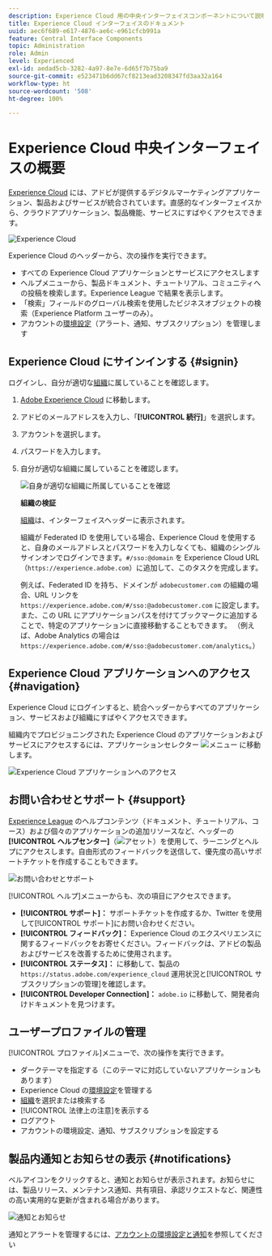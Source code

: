 ```yaml
---
description: Experience Cloud 用の中央インターフェイスコンポーネントについて説明します。Admin Console でユーザーと製品の管理に関するヘルプを取得し、Experience Cloud サービス用のアプリケーションを有効にします。オーディエンスライブラリ、顧客属性、Experience Cloud アセットなどに関するヘルプを取得します。
title: Experience Cloud インターフェイスのドキュメント
uuid: aec6f689-e617-4876-ae6c-e961cfcb991a
feature: Central Interface Components
topic: Administration
role: Admin
level: Experienced
exl-id: aedad5cb-3282-4a97-8e7e-6d65f7b75ba9
source-git-commit: e523471b6dd67cf8213ead3208347fd3aa32a164
workflow-type: ht
source-wordcount: '508'
ht-degree: 100%

---
```


# Experience Cloud 中央インターフェイスの概要

[Experience Cloud](https://experience.adobe.com) には、アドビが提供するデジタルマーケティングアプリケーション、製品およびサービスが統合されています。直感的なインターフェイスから、クラウドアプリケーション、製品機能、サービスにすばやくアクセスできます。

![Experience Cloud](assets/landing.png)

Experience Cloud のヘッダーから、次の操作を実行できます。

* すべての Experience Cloud アプリケーションとサービスにアクセスします
* ヘルプメニューから、製品ドキュメント、チュートリアル、コミュニティへの投稿を検索します。Experience League で結果を表示します。
* 「検索」フィールドのグローバル検索を使用したビジネスオブジェクトの検索（Experience Platform ユーザーのみ）。
* アカウントの[環境設定](features/account-preferences.md)（アラート、通知、サブスクリプション）を管理します

## Experience Cloud にサインインする {#signin}

ログインし、自分が適切な[組織](administration/organizations.md)に属していることを確認します。

1. [Adobe Experience Cloud](https://experience.adobe.com) に移動します。
1. アドビのメールアドレスを入力し、「**[!UICONTROL 続行]**」を選択します。
1. アカウントを選択します。
1. パスワードを入力します。
1. 自分が適切な組織に属していることを確認します。

   ![自身が適切な組織に所属していることを確認](assets/organizations-menu.png)

   **組織の検証**

   [組織](administration/organizations.md)は、インターフェイスヘッダーに表示されます。

   組織が Federated ID を使用している場合、Experience Cloud を使用すると、自身のメールアドレスとパスワードを入力しなくても、組織のシングルサインオンでログインできます。`#/sso:@domain` を Experience Cloud URL（`https://experience.adobe.com`）に追加して、このタスクを完成します。

   例えば、Federated ID を持ち、ドメインが `adobecustomer.com` の組織の場合、URL リンクを `https://experience.adobe.com/#/sso:@adobecustomer.com` に設定します。 また、この URL にアプリケーションパスを付けてブックマークに追加することで、特定のアプリケーションに直接移動することもできます。 （例えば、Adobe Analytics の場合は `https://experience.adobe.com/#/sso:@adobecustomer.com/analytics`。）

## Experience Cloud アプリケーションへのアクセス {#navigation}

Experience Cloud にログインすると、統合ヘッダーからすべてのアプリケーション、サービスおよび組織にすばやくアクセスできます。

組織内でプロビジョニングされた Experience Cloud のアプリケーションおよびサービスにアクセスするには、アプリケーションセレクター ![メニュー](assets/menu-icon.png) に移動します。

![Experience Cloud アプリケーションへのアクセス](assets/platform-core-services.png)

## お問い合わせとサポート {#support}

[Experience League](https://experienceleague.adobe.com/?lang=ja#home) のヘルプコンテンツ（ドキュメント、チュートリアル、コース）および個々のアプリケーションの追加リソースなど、ヘッダーの&#x200B;**[!UICONTROL ヘルプセンター]**（![アセット](assets/help-icon.png)）を使用して、ラーニングとヘルプにアクセスします。自由形式のフィードバックを送信して、優先度の高いサポートチケットを作成することもできます。

![お問い合わせとサポート](assets/search-menu.png)

[!UICONTROL ヘルプ]メニューからも、次の項目にアクセスできます。

* **[!UICONTROL サポート]：** サポートチケットを作成するか、Twitter を使用して[!UICONTROL サポート]にお問い合わせください。
* **[!UICONTROL フィードバック]：** Experience Cloud のエクスペリエンスに関するフィードバックをお寄せください。フィードバックは、アドビの製品およびサービスを改善するために使用されます。
* **[!UICONTROL ステータス]：** に移動して、製品の `https://status.adobe.com/experience_cloud` 運用状況と[!UICONTROL サブスクリプションの管理]を確認します。
* **[!UICONTROL Developer Connection]：** `adobe.io` に移動して、開発者向けドキュメントを見つけます。

## ユーザープロファイルの管理

[!UICONTROL プロファイル]メニューで、次の操作を実行できます。

* ダークテーマを指定する（このテーマに対応していないアプリケーションもあります）
* Experience Cloud の[環境設定](features/account-preferences.md)を管理する
* [組織](administration/organizations.md)を選択または検索する
* [!UICONTROL 法律上の注意]を表示する
* ログアウト
* アカウントの環境設定、通知、サブスクリプションを設定する

## 製品内通知とお知らせの表示 {#notifications}

ベルアイコンをクリックすると、通知とお知らせが表示されます。お知らせには、製品リリース、メンテナンス通知、共有項目、承認リクエストなど、関連性の高い実用的な更新が含まれる場合があります。

![通知とお知らせ](assets/notifications-menu-small.png)

通知とアラートを管理するには、[アカウントの環境設定と通知](features/account-preferences.md)を参照してください
